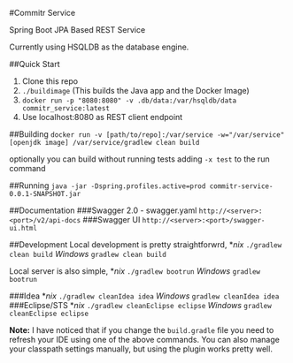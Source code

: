 #Commitr Service

Spring Boot JPA Based REST Service

Currently using HSQLDB as the database engine.

##Quick Start
1. Clone this repo
1. `./buildimage` (This builds the Java app and the Docker Image)
1. `docker run -p "8080:8080" -v .db/data:/var/hsqldb/data commitr_service:latest`
2. Use localhost:8080 as REST client endpoint

##Building
`docker run -v [path/to/repo]:/var/service -w="/var/service" [openjdk image] /var/service/gradlew clean build`

optionally you can build without running tests adding `-x test` to the run command

##Running
`java -jar -Dspring.profiles.active=prod commitr-service-0.0.1-SNAPSHOT.jar`

##Documentation
###Swagger 2.0 - swagger.yaml
`http://<server>:<port>/v2/api-docs`
###Swagger UI
`http://<server>:<port>/swagger-ui.html`

##Development
Local development is pretty straightforwrd, 
**nix*
`./gradlew clean build`
*Windows*
`gradlew clean build`

Local server is also simple, 
**nix*
`./gradlew bootrun`
*Windows*
`gradlew bootrun`

###Idea
**nix*
`./gradlew cleanIdea idea`
*Windows*
`gradlew cleanIdea idea`
###Eclipse/STS
**nix*
`./gradlew cleanEclipse eclipse`
*Windows*
`gradlew cleanEclipse eclipse`

**Note:** I have noticed that if you change the `build.gradle` file you need to refresh your IDE using one of the above commands. You can also manage your classpath settings manually, but using the plugin works pretty well.